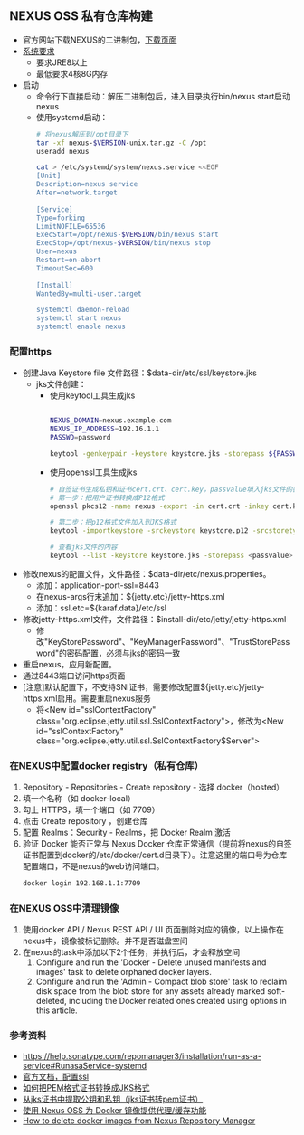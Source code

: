 ## NEXUS OSS 私有仓库构建
- 官方网站下载NEXUS的二进制包，[下载页面](https://help.sonatype.com/repomanager3/download/download-archives---repository-manager-3)
- [系统要求](https://help.sonatype.com/repomanager3/installation/system-requirements)
  - 要求JRE8以上
  - 最低要求4核8G内存
- 启动
  - 命令行下直接启动：解压二进制包后，进入目录执行bin/nexus start启动nexus
  - 使用systemd启动：
    ```bash
    # 将nexus解压到/opt目录下
    tar -xf nexus-$VERSION-unix.tar.gz -C /opt
    useradd nexus

    cat > /etc/systemd/system/nexus.service <<EOF
    [Unit]
    Description=nexus service
    After=network.target
      
    [Service]
    Type=forking
    LimitNOFILE=65536
    ExecStart=/opt/nexus-$VERSION/bin/nexus start
    ExecStop=/opt/nexus-$VERSION/bin/nexus stop
    User=nexus
    Restart=on-abort
    TimeoutSec=600
      
    [Install]
    WantedBy=multi-user.target

    systemctl daemon-reload
    systemctl start nexus
    systemctl enable nexus
    ```
### 配置https
- 创建Java Keystore file 文件路径：$data-dir/etc/ssl/keystore.jks
  - jks文件创建：
    - 使用keytool工具生成jks
      ```bash    
      
      NEXUS_DOMAIN=nexus.example.com
      NEXUS_IP_ADDRESS=192.16.1.1
      PASSWD=password
  
      keytool -genkeypair -keystore keystore.jks -storepass ${PASSWD}  -keypass ${PASSWD} -alias nexus -keyalg RSA -keysize 2048 -validity 5000 -dname "CN=${NEXUS_DOMAIN}, OU=Nexus, O=Nexus, L=Beijing, ST=Beijing, C=CN" -ext "SAN=IP:${NEXUS_IP_ADDRESS}" -ext "BC=ca:true"
      ```
    - 使用openssl工具生成jks
      ```bash
      # 自签证书生成私钥和证书cert.crt、cert.key，passvalue填入jks文件的密码
      # 第一步：把用户证书转换成P12格式
      openssl pkcs12 -name nexus -export -in cert.crt -inkey cert.key -out keystore.p12 -passout pass:<passvalue>

      # 第二步：把p12格式文件加入到JKS格式
      keytool -importkeystore -srckeystore keystore.p12 -srcstoretype PKCS12 -destkeystore keystore.jks -srcstorepass <passvalue> -deststorepass <passvalue>

      # 查看jks文件的内容
      keytool --list -keystore keystore.jks -storepass <passvalue>
      ```
- 修改nexus的配置文件，文件路径：$data-dir/etc/nexus.properties。
  - 添加：application-port-ssl=8443
  - 在nexus-args行末追加：${jetty.etc}/jetty-https.xml
  - 添加：ssl.etc=${karaf.data}/etc/ssl
- 修改jetty-https.xml文件，文件路径：$install-dir/etc/jetty/jetty-https.xml
  - 修改"KeyStorePassword"、"KeyManagerPassword"、"TrustStorePassword"的密码配置，必须与jks的密码一致
- 重启nexus，应用新配置。
- 通过8443端口访问https页面
- [注意]默认配置下，不支持SNI证书，需要修改配置${jetty.etc}/jetty-https.xml启用。需要重启nexus服务
  - 将\<New id="sslContextFactory" class="org.eclipse.jetty.util.ssl.SslContextFactory">，修改为\<New id="sslContextFactory" class="org.eclipse.jetty.util.ssl.SslContextFactory$Server">
### 在NEXUS中配置docker registry（私有仓库）
1. Repository - Repositories - Create repository - 选择 docker（hosted）
2. 填一个名称（如 docker-local）
3. 勾上 HTTPS，填一个端口（如 7709）
4. 点击 Create repository ，创建仓库
5. 配置 Realms：Security - Realms，把 Docker Realm 激活
6. 验证 Docker 能否正常与 Nexus Docker 仓库正常通信（提前将nexus的自签证书配置到docker的/etc/docker/cert.d目录下）。注意这里的端口号为仓库配置端口，不是nexus的web访问端口。
   ```bash
   docker login 192.168.1.1:7709
   ```
### 在NEXUS OSS中清理镜像
1. 使用docker API / Nexus REST API / UI 页面删除对应的镜像，以上操作在nexus中，镜像被标记删除。并不是否磁盘空间
2. 在nexus的task中添加以下2个任务，并执行后，才会释放空间
   1. Configure and run the 'Docker - Delete unused manifests and images' task to delete orphaned docker layers.
   2. Configure and run the 'Admin - Compact blob store' task to reclaim disk space from the blob store for any assets already marked soft-deleted, including the Docker related ones created using options in this article.
### 参考资料
- https://help.sonatype.com/repomanager3/installation/run-as-a-service#RunasaService-systemd
- [官方文档，配置ssl](https://help.sonatype.com/repomanager3/system-configuration/configuring-ssl#ConfiguringSSL-InboundSSL-ConfiguringtoServeContentviaHTTPS)
- [如何把PEM格式证书转换成JKS格式](https://www.jianshu.com/p/7e5917604c2d)
- [从jks证书中提取公钥和私钥（jks证书转pem证书）](https://www.jianshu.com/p/ba35c7f47d8a)
- [使用 Nexus OSS 为 Docker 镜像提供代理/缓存功能](https://jenkins-zh.github.io/wechat/articles/2020/05/2020-05-13-using-nexus-oss-as-a-proxy-cache-for-docker-images/)
- [How to delete docker images from Nexus Repository Manager](https://support.sonatype.com/hc/en-us/articles/360009696054-How-to-delete-docker-images-from-Nexus-Repository-Manager)